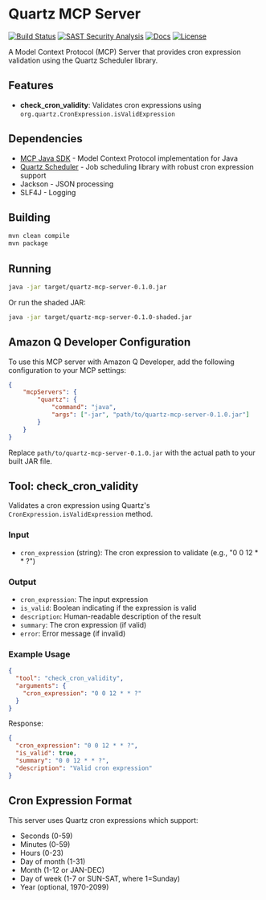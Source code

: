 # Quartz MCP Server

[![Build Status][build-status-svg]][build-status-url]
[![SAST Security Analysis][sast-status-svg]][sast-status-url]
[![Docs][docs-javadoc-svg]][docs-javadoc-url]
[![License][license-svg]][license-url]

A Model Context Protocol (MCP) Server that provides cron expression validation using the Quartz Scheduler library.

## Features

- **check_cron_validity**: Validates cron expressions using `org.quartz.CronExpression.isValidExpression`

## Dependencies

- [MCP Java SDK](https://github.com/modelcontextprotocol/java-sdk) - Model Context Protocol implementation for Java
- [Quartz Scheduler](https://www.quartz-scheduler.org/) - Job scheduling library with robust cron expression support
- Jackson - JSON processing
- SLF4J - Logging

## Building

```bash
mvn clean compile
mvn package
```

## Running

```bash
java -jar target/quartz-mcp-server-0.1.0.jar
```

Or run the shaded JAR:

```bash
java -jar target/quartz-mcp-server-0.1.0-shaded.jar
```

## Amazon Q Developer Configuration

To use this MCP server with Amazon Q Developer, add the following configuration to your MCP settings:

```json
{
    "mcpServers": {
        "quartz": {
            "command": "java",
            "args": ["-jar", "path/to/quartz-mcp-server-0.1.0.jar"]
        }
    }
}
```

Replace `path/to/quartz-mcp-server-0.1.0.jar` with the actual path to your built JAR file.

## Tool: check_cron_validity

Validates a cron expression using Quartz's `CronExpression.isValidExpression` method.

### Input

- `cron_expression` (string): The cron expression to validate (e.g., "0 0 12 * * ?")

### Output

- `cron_expression`: The input expression
- `is_valid`: Boolean indicating if the expression is valid
- `description`: Human-readable description of the result
- `summary`: The cron expression (if valid)
- `error`: Error message (if invalid)

### Example Usage

```json
{
  "tool": "check_cron_validity",
  "arguments": {
    "cron_expression": "0 0 12 * * ?"
  }
}
```

Response:
```json
{
  "cron_expression": "0 0 12 * * ?",
  "is_valid": true,
  "summary": "0 0 12 * * ?",
  "description": "Valid cron expression"
}
```

## Cron Expression Format

This server uses Quartz cron expressions which support:
- Seconds (0-59)
- Minutes (0-59) 
- Hours (0-23)
- Day of month (1-31)
- Month (1-12 or JAN-DEC)
- Day of week (1-7 or SUN-SAT, where 1=Sunday)
- Year (optional, 1970-2099)

 [build-status-svg]: https://github.com/grokify/quartz-mcp-server/actions/workflows/ci.yaml/badge.svg?branch=main
 [build-status-url]: https://github.com/grokify/quartz-mcp-server/actions/workflows/ci.yaml
 [sast-status-svg]: https://github.com/grokify/quartz-mcp-server/actions/workflows/sast.yaml/badge.svg?branch=main
 [sast-status-url]: https://github.com/grokify/quartz-mcp-server/actions/workflows/sast.yaml
 [sca-status-svg]: https://github.com/grokify/quartz-mcp-server/actions/workflows/sca.yaml/badge.svg?branch=main
 [sca-status-url]: https://github.com/grokify/quartz-mcp-server/actions/workflows/sca.yaml
 [docs-javadoc-svg]: https://img.shields.io/badge/reference-Javadoc-blue.svg
 [docs-javadoc-url]: https://grokify.github.io/quartz-mcp-server/
 [license-svg]: https://img.shields.io/badge/license-MIT-blue.svg
 [license-url]: https://github.com/grokify/quartz-mcp-server/blob/main/LICENSE

